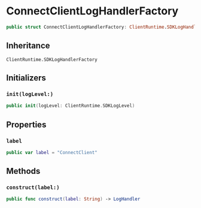 # ConnectClientLogHandlerFactory

``` swift
public struct ConnectClientLogHandlerFactory: ClientRuntime.SDKLogHandlerFactory 
```

## Inheritance

`ClientRuntime.SDKLogHandlerFactory`

## Initializers

### `init(logLevel:)`

``` swift
public init(logLevel: ClientRuntime.SDKLogLevel) 
```

## Properties

### `label`

``` swift
public var label = "ConnectClient"
```

## Methods

### `construct(label:)`

``` swift
public func construct(label: String) -> LogHandler 
```

